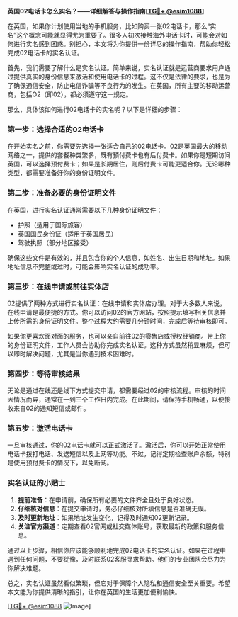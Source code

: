 **英国02电话卡怎么实名？——详细解答与操作指南[[TG💪+ @esim1088](https://t.me/s/esim1088)]**

在英国，如果你计划使用当地的手机服务，比如购买一张02电话卡，那么“实名”这个概念可能就显得尤为重要了。很多人初次接触海外电话卡时，可能会对如何进行实名感到困惑。别担心，本文将为你提供一份详尽的操作指南，帮助你轻松完成02电话卡的实名认证。

首先，我们需要了解什么是实名认证。简单来说，实名认证就是运营商要求用户通过提供真实的身份信息来激活和使用电话卡的过程。这不仅是法律的要求，也是为了确保通信安全，防止电信诈骗等不良行为的发生。在英国，所有主要的移动运营商，包括O2（即02），都必须遵守这一规定。

那么，具体该如何进行02电话卡的实名呢？以下是详细的步骤：

### 第一步：选择合适的02电话卡

在开始实名之前，你需要先选择一张适合自己的02电话卡。02是英国最大的移动网络之一，提供的套餐种类繁多，既有预付费卡也有后付费卡。如果你是短期访问英国，可以选择预付费卡；如果是长期居住，则后付费卡可能更适合你。无论哪种类型，都需要准备好你的身份证明文件。

### 第二步：准备必要的身份证明文件

在英国，进行实名认证通常需要以下几种身份证明文件：
- 护照（适用于国际旅客）
- 英国国民身份证（适用于英国居民）
- 驾驶执照（部分地区接受）

确保这些文件是有效的，并且包含你的个人信息，如姓名、出生日期和地址。如果地址信息不完整或过时，可能会影响实名认证的成功率。

### 第三步：在线申请或前往实体店

02提供了两种方式进行实名认证：在线申请和实体店办理。对于大多数人来说，在线申请是最便捷的方式。你可以访问02的官方网站，按照提示填写相关信息并上传所需的身份证明文件。整个过程大约需要几分钟时间，完成后等待审核即可。

如果你更喜欢面对面的服务，也可以亲自前往02的零售店或授权经销商。带上你的身份证明文件，工作人员会协助你完成实名认证。这种方式虽然稍显麻烦，但可以即时解决问题，尤其是当你遇到技术困难时。

### 第四步：等待审核结果

无论是通过在线还是线下方式提交申请，都需要经过02的审核流程。审核的时间因情况而异，通常在一到三个工作日内完成。在此期间，请保持手机畅通，以便接收来自02的通知短信或邮件。

### 第五步：激活电话卡

一旦审核通过，你的02电话卡就可以正式激活了。激活后，你可以开始正常使用电话卡拨打电话、发送短信以及上网等功能。不过，记得定期检查账户余额，特别是使用预付费卡的情况下，以免断网。

### 实名认证的小贴士

1. **提前准备**：在申请前，确保所有必要的文件齐全且处于良好状态。
2. **仔细核对信息**：在提交申请时，务必仔细核对所填信息是否准确无误。
3. **及时更新地址**：如果地址发生变化，记得及时通知02更新记录。
4. **关注官方渠道**：定期查看02官网或社交媒体账号，获取最新的政策和服务信息。

通过以上步骤，相信你应该能够顺利地完成02电话卡的实名认证。如果在过程中遇到任何问题，不要犹豫，及时联系02客服寻求帮助。他们的专业团队会尽力为你解决难题。

总之，实名认证虽然看似繁琐，但它对于保障个人隐私和通信安全至关重要。希望本文能为你提供清晰的指引，让你在英国的生活更加便利愉快。

[[TG💪+ @esim1088](https://t.me/s/esim1088) ![Image](https://i.postimg.cc/4NQfJmqS/Snipaste-2025-05-13-00-14-12.png)]